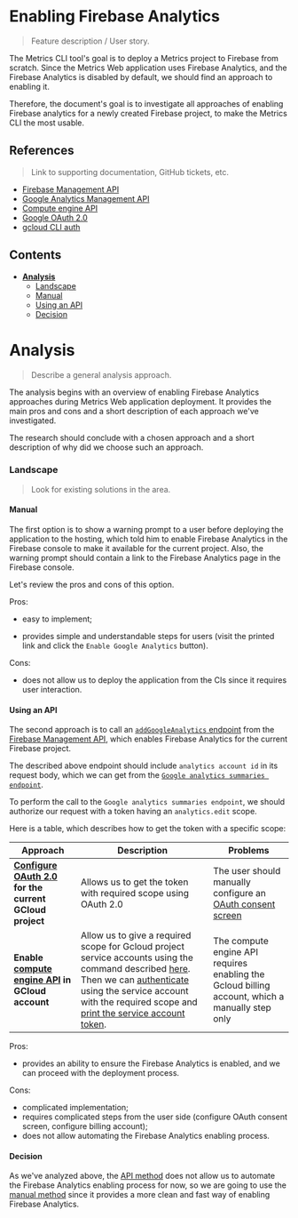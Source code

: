 # Enabling Firebase Analytics
> Feature description / User story.

The Metrics CLI tool's goal is to deploy a Metrics project to Firebase from scratch. Since the Metrics Web application uses Firebase Analytics, and the Firebase Analytics is disabled by default, we should find an approach to enabling it.

Therefore, the document's goal is to investigate all approaches of enabling Firebase analytics for a newly created Firebase project, to make the Metrics CLI the most usable.

## References
> Link to supporting documentation, GitHub tickets, etc.

- [Firebase Management API](https://firebase.google.com/docs/projects/api/reference/rest)
- [Google Analytics Management API](https://developers.google.com/analytics/devguides/config/mgmt/v3/mgmtReference)
- [Compute engine API](https://cloud.google.com/compute/docs/reference/rest/v1)
- [Google OAuth 2.0](https://developers.google.com/identity/protocols/oauth2)
- [gcloud CLI auth](https://cloud.google.com/sdk/gcloud/reference/auth)

## Contents

- [**Analysis**](#analysis)
    - [Landscape](#landscape)
     - [Manual](#manual)
     - [Using an API](#using-an-api)
     - [Decision](#decision)

# Analysis
> Describe a general analysis approach.

The analysis begins with an overview of enabling Firebase Analytics approaches during Metrics Web application deployment.
It provides the main pros and cons and a short description of each approach we've investigated.

The research should conclude with a chosen approach and a short description of why did we choose such an approach.

### Landscape
> Look for existing solutions in the area.

#### Manual

The first option is to show a warning prompt to a user before deploying the application to the hosting, which told him to enable Firebase Analytics in the Firebase console to make it available for the current project. Also, the warning prompt should contain a link to the Firebase Analytics page in the Firebase console.

Let's review the pros and cons of this option.

Pros:

- easy to implement;

- provides simple and understandable steps for users (visit the printed link and click the `Enable Google Analytics` button).

Cons:

- does not allow us to deploy the application from the CIs since it requires user interaction.

#### Using an API

The second approach is to call an [`addGoogleAnalytics` endpoint](https://firebase.google.com/docs/projects/api/reference/rest/v1beta1/projects/addGoogleAnalytics) from the [Firebase Management API](https://firebase.google.com/docs/projects/api/reference/rest), which enables Firebase Analytics for the current Firebase project.

The described above endpoint should include `analytics account id` in its request body, which we can get from the [`Google analytics summaries endpoint`](https://developers.google.com/analytics/devguides/config/mgmt/v3/mgmtReference/management/accountSummaries/list).

To perform the call to the `Google analytics summaries endpoint`, we should authorize our request with a token having an `analytics.edit` scope.

Here is a table, which describes how to get the token with a specific scope:

| Approach | **Description** | **Problems** |
| --- | --- | --- |
| **[Configure OAuth 2.0](https://support.google.com/cloud/answer/6158849) for the current GCloud project** | Allows us to get the token with required scope using OAuth 2.0 | The user should manually configure an [OAuth consent screen](https://support.google.com/cloud/answer/10311615) |
| **Enable [compute engine API](https://cloud.google.com/compute/docs/reference/rest/v1) in GCloud account** | Allow us to give a required scope for Gcloud project service accounts using the command described [here](https://cloud.google.com/compute/docs/access/create-enable-service-accounts-for-instances). Then we can [authenticate](https://cloud.google.com/sdk/gcloud/reference/auth/activate-service-account) using the service account with the required scope and [print the service account token](https://cloud.google.com/sdk/gcloud/reference/auth/print-access-token). | The compute engine API requires enabling the Gcloud billing account, which a manually step only |

Pros:

- provides an ability to ensure the Firebase Analytics is enabled, and we can proceed with the deployment process.

Cons: 

- complicated implementation;
- requires complicated steps from the user side (configure OAuth consent screen, configure billing account);
- does not allow automating the Firebase Analytics enabling process.

#### Decision

As we've analyzed above, the [API method](#using-an-api) does not allow us to automate the Firebase Analytics enabling process for now, so
we are going to use the [manual method](#manual) since it provides a more clean and fast way of enabling Firebase Analytics.
